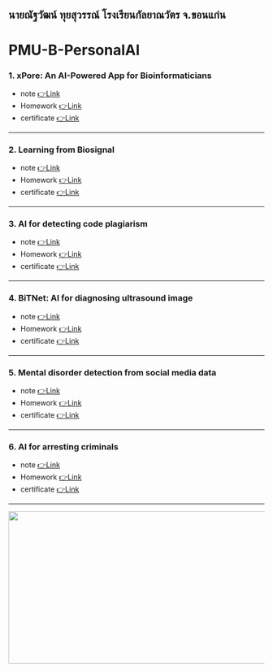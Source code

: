 ## นายณัฐวัฒน์ ทุยสุวรรณ์ โรงเรียนกัลยาณวัตร จ.ขอนแก่น
# PMU-B-PersonalAI
### 1. xPore: An AI-Powered App for Bioinformaticians 
- note [👉Link](https://github.com/Natthawat02T/PMU-B-PersonalAI/blob/main/notes/1xpor.pdf)
- Homework [👉Link](https://github.com/Natthawat02T/PMU-B-PersonalAI/blob/main/GMM.ipynb)
- certificate [👉Link](https://github.com/Natthawat02T/PMU-B-PersonalAI/blob/main/certificate/1.pdf)
---
### 2. Learning from Biosignal  
- note [👉Link](https://github.com/Natthawat02T/PMU-B-PersonalAI/blob/main/notes/2biosignal.pdf)
- Homework [👉Link](https://github.com/Natthawat02T/PMU-B-PersonalAI/tree/main/pmub-learning-biosignals-main)
- certificate [👉Link](https://github.com/Natthawat02T/PMU-B-PersonalAI/blob/main/certificate/2.pdf)
---
### 3. AI for detecting code plagiarism 
- note [👉Link](https://github.com/Natthawat02T/PMU-B-PersonalAI/blob/main/notes/3code.pdf)
- Homework  [👉Link](https://github.com/Natthawat02T/PMU-B-PersonalAI/blob/main/%E0%B8%B7natthawatPMU_B_CodingAI_CodeCloneDetection_Workshop.ipynb)
- certificate [👉Link](https://github.com/Natthawat02T/PMU-B-PersonalAI/blob/main/certificate/3.pdf)
---
### 4. BiTNet: AI for diagnosing ultrasound image 
- note [👉Link](https://github.com/Natthawat02T/PMU-B-PersonalAI/blob/main/notes/4bitnet.pdf)
- Homework  [👉Link](https://github.com/Natthawat02T/PMU-B-PersonalAI/blob/main/PMUB_Personal_AI_Image_classification_EfficientNetB5.ipynb)
- certificate [👉Link](https://github.com/Natthawat02T/PMU-B-PersonalAI/blob/main/certificate/4.pdf)
---
### 5. Mental disorder detection from social media data 
- note [👉Link](https://github.com/Natthawat02T/PMU-B-PersonalAI/blob/main/notes/5Social.pdf)
- Homework  [👉Link](https://github.com/Natthawat02T/PMU-B-PersonalAI/blob/main/E_san_coding.ipynb)
- certificate [👉Link](https://github.com/Natthawat02T/PMU-B-PersonalAI/blob/main/certificate/5.pdf)
---
### 6. AI for arresting criminals  
- note [👉Link](https://github.com/Natthawat02T/PMU-B-PersonalAI/blob/main/notes/6criminals.pdf)
- Homework [👉Link](https://github.com/Natthawat02T/PMU-B-PersonalAI/blob/main/Train_Yolov8_Object_Detection_on_Custom_Dataset.ipynb)
- certificate [👉Link](https://github.com/Natthawat02T/PMU-B-PersonalAI/blob/main/certificate/6.pdf)
---
[<img src="https://img2.pic.in.th/pic/-2d9792f79e6edb0ca.png" width="550" height="300" />](https://www.youtube.com/watch?v=Ivg7J1hbY5Q)
